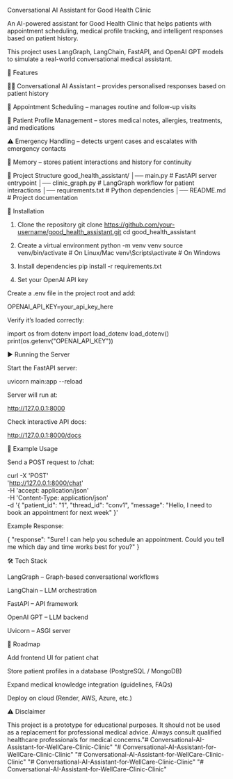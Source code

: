 Conversational AI Assistant for Good Health Clinic

An AI-powered assistant for Good Health Clinic that helps patients with appointment scheduling, medical profile tracking, and intelligent responses based on patient history.

This project uses LangGraph, LangChain, FastAPI, and OpenAI GPT models to simulate a real-world conversational medical assistant.

🚀 Features

🧑‍⚕️ Conversational AI Assistant – provides personalised responses based on patient history

📅 Appointment Scheduling – manages routine and follow-up visits

📝 Patient Profile Management – stores medical notes, allergies, treatments, and medications

⚠️ Emergency Handling – detects urgent cases and escalates with emergency contacts

💾 Memory – stores patient interactions and history for continuity

📂 Project Structure
good_health_assistant/
│── main.py              # FastAPI server entrypoint
│── clinic_graph.py       # LangGraph workflow for patient interactions
│── requirements.txt      # Python dependencies
│── README.md             # Project documentation

🔧 Installation
1. Clone the repository
git clone https://github.com/your-username/good_health_assistant.git
cd good_health_assistant

2. Create a virtual environment
python -m venv venv
source venv/bin/activate   # On Linux/Mac
venv\Scripts\activate      # On Windows

3. Install dependencies
pip install -r requirements.txt

4. Set your OpenAI API key

Create a .env file in the project root and add:

OPENAI_API_KEY=your_api_key_here


Verify it’s loaded correctly:

import os
from dotenv import load_dotenv
load_dotenv()
print(os.getenv("OPENAI_API_KEY"))

▶️ Running the Server

Start the FastAPI server:

uvicorn main:app --reload


Server will run at:

http://127.0.0.1:8000


Check interactive API docs:

http://127.0.0.1:8000/docs

💬 Example Usage

Send a POST request to /chat:

curl -X 'POST' \
  'http://127.0.0.1:8000/chat' \
  -H 'accept: application/json' \
  -H 'Content-Type: application/json' \
  -d '{
  "patient_id": "1",
  "thread_id": "conv1",
  "message": "Hello, I need to book an appointment for next week"
}'


Example Response:

{
  "response": "Sure! I can help you schedule an appointment. Could you tell me which day and time works best for you?"
}

🛠️ Tech Stack

LangGraph
 – Graph-based conversational workflows

LangChain
 – LLM orchestration

FastAPI
 – API framework

OpenAI GPT
 – LLM backend

Uvicorn
 – ASGI server

📌 Roadmap

 Add frontend UI for patient chat

 Store patient profiles in a database (PostgreSQL / MongoDB)

 Expand medical knowledge integration (guidelines, FAQs)

 Deploy on cloud (Render, AWS, Azure, etc.)

⚠️ Disclaimer

This project is a prototype for educational purposes.
It should not be used as a replacement for professional medical advice.
Always consult qualified healthcare professionals for medical concerns."# Conversational-AI-Assistant-for-WellCare-Clinic-Clinic" 
"# Conversational-AI-Assistant-for-WellCare-Clinic-Clinic" 
"# Conversational-AI-Assistant-for-WellCare-Clinic-Clinic" 
"# Conversational-AI-Assistant-for-WellCare-Clinic-Clinic" 
"# Conversational-AI-Assistant-for-WellCare-Clinic-Clinic" 

